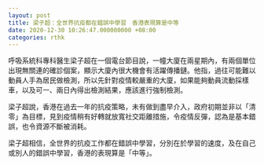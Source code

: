 ```yaml
---
layout: post
title: 梁子超：全世界抗疫都在錯誤中學習　香港表現算是中等
date: 2020-12-30 10:26:47.000000000 +08:00
categories: rthk
---
```


呼吸系統科專科醫生梁子超在一個電台節目說，一幢大廈在兩星期內，有兩個單位出現無關連的確診個案，顯示大廈內很大機會有活躍傳播鏈。他指，過往可能難以動員人手為居民做檢測，所以先針對疫情較嚴重的大廈，如果能夠動員流動採樣車，以及可一、兩日內得出檢測結果，應該進行強制檢測。

梁子超說，香港在過去一年的抗疫策略，未有做到盡早介入，政府初期並非以「清零」為目標，見到疫情稍有好轉就放寬社交距離措施，令疫情反彈，認為是基本錯誤，也令資源不斷被消耗。

梁子超相信，全世界的抗疫工作都在錯誤中學習，分別在於學習的速度，及在自己或別人的錯誤中學習，香港的表現算是「中等」。
